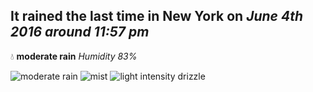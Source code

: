 ## It rained the last time in New York on *June 4th 2016 around 11:57 pm*
💧  **moderate rain** *Humidity 83%*

![moderate rain](http://openweathermap.org/img/w/10n.png) ![mist](http://openweathermap.org/img/w/50n.png) ![light intensity drizzle](http://openweathermap.org/img/w/09n.png)
